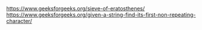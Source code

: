 https://www.geeksforgeeks.org/sieve-of-eratosthenes/
https://www.geeksforgeeks.org/given-a-string-find-its-first-non-repeating-character/